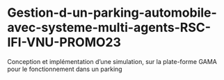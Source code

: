 # Gestion-d-un-parking-automobile-avec-systeme-multi-agents-RSC-IFI-VNU-PROMO23
Conception et implémentation d’une simulation, sur la plate-forme GAMA pour le fonctionnement dans un parking
